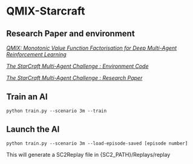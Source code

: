 # QMIX-Starcraft

## Research Paper and environment

[*QMIX: Monotonic Value Function Factorisation for Deep Multi-Agent Reinforcement Learning*](https://arxiv.org/pdf/1803.11485.pdf)

[*The StarCraft Multi-Agent Challenge : Environment Code*](https://github.com/oxwhirl/smac)

[*The StarCraft Multi-Agent Challenge : Research Paper*](https://arxiv.org/pdf/1902.04043.pdf)


## Train an AI

```
python train.py --scenario 3m --train
```

## Launch the AI

```
python train.py --scenario 3m --load-episode-saved [episode number]
```

This will generate a SC2Replay file in {SC2_PATH}/Replays/replay
